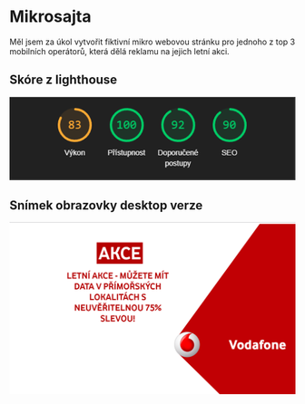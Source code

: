
# Mikrosajta

Měl jsem za úkol vytvořit fiktivní mikro webovou stránku pro jednoho z top 3 mobilních operátorů, která dělá reklamu na jejich letní akci. 


## Skóre z lighthouse

![App Screenshot](https://raw.githubusercontent.com/KanzanElBirbo/WAP-mikrosajta/main/lighthouse.PNG)

## Snímek obrazovky desktop verze

![App Screenshot](https://raw.githubusercontent.com/KanzanElBirbo/WAP-mikrosajta/main/screen.PNG)
